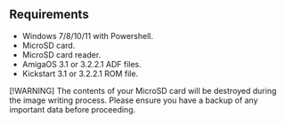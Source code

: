 ## Requirements

- Windows 7/8/10/11 with Powershell.
- MicroSD card.
- MicroSD card reader.
- AmigaOS 3.1 or 3.2.2.1 ADF files.
- Kickstart 3.1 or 3.2.2.1 ROM file.
 
[!WARNING]
The contents of your MicroSD card will be destroyed during the image writing process. Please ensure you have a backup of any important data before proceeding.
